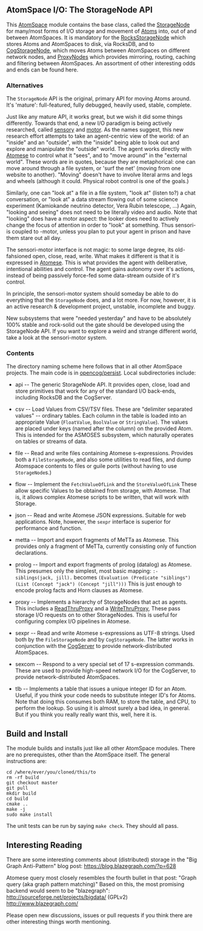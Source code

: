 AtomSpace I/O: The StorageNode API
----------------------------------
This
[AtomSpace](https://github.com/opencog/atomspace)
module contains the base class, called the
[StorageNode](https://wiki.opencog.org/w/StorageNode)
for many/most forms of I/O storage and movement of
[Atoms](https://wiki.opencog.org/w/Atom) into, out of and between
AtomSpaces. It is mandatory for the
[RocksStorageNode](https://github.com/opencog/atomspace-rocks)
which stores Atoms and AtomSpaces to disk, via RocksDB, and to
[CogStorageNode](https://github.com/opencog/atomspace-cog), which
moves Atoms between AtomSpaces on different network nodes, and
[ProxyNodes](https://wiki.opencog.org/w/ProxyNode) which provides
mirroring, routing, caching and filtering between AtomSpaces.
An assortment of other interesting odds and ends can be found here.

### Alternatives
The `StorageNode` API is the original, primary API for moving Atoms
around. It's 'mature': full-featured, fully debugged, heavily used,
stable, complete.

Just like any mature API, it works great, but we wish it did some
things differently. Towards that end, a new I/O paradigm is being
actively researched, called
[sensory](https://github.com/opencog/sensory)
and
[motor](https://github.com/opencog/motor).
As the names suggest, this new research effort attempts to take an
agent-centric view of the world: of an "inside" and an "outside",
with the "inside" being able to look out and explore and manipulate
the "outside" world. The agent works directly with
[Atomese](https://wiki.opencog.org/w/Atomese) to control what it
"sees", and to "move around" in the "external world". These words
are in quotes, because they are metaphorical: one can move around
through a file system, or 'surf the net' (moving from one website
to another). "Moving" doesn't have to involve literal arms and legs
and wheels (although it could. Physical robot control is one of the
goals.)

Similarly, one can "look at" a file in a file system, "look at" (listen
to?) a chat conversation, or "look at" a data stream flowing out of some
science experiment (Kamiokande neutrino detector, Vera Rubin telescope,
...) Again, "looking and seeing" does not need to be literally video
and audio.  Note that "looking" does have a motor aspect: the looker
does need to actively change the focus of attention in order to "look"
at something. Thus sensori- is coupled to -motor, unless you plan to
put your agent in prison and have them stare out all day.

The sensori-motor interface is not magic: to some large degree, its
old-fahsioned open, close, read, write. What makes it different is that
it is expressed in [Atomese](https://wiki.opencog.org/w/Atomese).
This is what provides the agent with deliberative, intentional
abilities and control. The agent gains autonomy over it's actions,
instead of being passively force-fed some data-stream outside of it's
control.

In principle, the sensori-motor system should someday be able to do
everything that the `StorageNode` does, and a lot more. For now,
however, it is an active research & development project, unstable,
incomplete and buggy.

New subsystems that were "needed yesterday" and have to be absolutely
100% stable and rock-solid out the gate should be developed using the
StorageNode API. If you want to explore a weird and strange different
world, take a look at the sensori-motor system.

### Contents
The directory naming scheme here follows that in all other AtomSpace
projects. The main code is in [opencog/persist](opencog/persist).
Local subdirectories include:

* api      -- The generic StorageNode API.
              It provides open, close, load and store primitives that
              work for any of the standard I/O back-ends, including
              RocksDB and the CogServer.

* csv      -- Load Values from CSV/TSV files. These are "delimiter
              separated values" -- ordinary tables. Each column in the
              table is loaded into an appropriate Value (`FloatValue`,
              `BoolValue` or `StringValue`). The values are placed
              under keys (named after the column) on the provided Atom.
              This is intended for the ASMOSES subsystem, which
              naturally operates on tables or streams of data.

* file     -- Read and write files containing Atomese s-expressions.
              Provides both a `FileStorageNode`, and also some utilities
              to read files, and dump Atomspace contents to files or
              guile ports (without having to use `StorageNode`s.)

* flow     -- Implement the `FetchValueOfLink` and the `StoreValueOfLink`
              These allow specific Values to be obtained from storage,
              with Atomese. That is, it allows complex Atomese scripts
              to be written, that will work with Storage.

* json     -- Read and write Atomese JSON expressions. Suitable for
              web applications. Note, however, the `sexpr` interface
              is superior for performance and function.

* metta    -- Import and export fragments of MeTTa as Atomese. This
              provides only a fragment of MeTTa, currently consisting
              only of function declarations.

* prolog   -- Import and export fragments of prolog (datalog) as
              Atomese. This presumes only the simplest, most basic
              mapping: `:- siblings(jack, jill).` becomes
              `(Evaluation (Predicate "siblings") (List (Concept "jack") (Concept "jill")))`
              This is just enough to encode prolog facts and Horn
              clauses as Atomese.

* proxy    -- Implements a hierarchy of StorageNodes that act as agents.
              This includes a
              [ReadThruProxy](https://wiki.opencog.org/w/ReadThruProxy)
              and a
              [WriteThruProxy](https://wiki.opencog.org/w/WriteThruProxy),
              These pass storage I/O requests on to other StorageNodes.
              This is useful for configuring complex I/O pipelines
              in Atomese.

* sexpr    -- Read and write Atomese s-expressions as UTF-8 strings.
              Used both by the `FileStorageNode` and by `CogStorageNode`.
              The latter works in conjunction with the
              [CogServer](https://github.com/opencog/cogserver)
              to provide network-distributed AtomSpaces.

* sexcom   -- Respond to a very special set of 17 s-expression commands.
              These are used to provide high-speed network I/O for the
              CogServer, to provide network-distributed AtomSpaces.

* tlb      -- Implements a table that issues a unique integer ID for an
              Atom. Useful, if you think your code needs to substitute
              integer ID's for Atoms. Note that doing this consumes both
              RAM, to store the table, and CPU, to perform the lookup.
              So using it is almost surely a bad idea, in general. But
              if you think you really really want this, well, here it is.


Build and Install
-----------------
The module builds and installs just like all other AtomSpace modules.
There are no prerequistes, other than the AtomSpace itself. The general
instructions are:
```
cd /where/ever/you/cloned/this/to
rm -rf build
git checkout master
git pull
mkdir build
cd build
cmake ..
make -j
sudo make install
```
The unit tests can be run by saying `make check`. They should all pass.

Interesting Reading
-------------------
There are some interesting comments about (distributed) storage in the
"Big Graph Anti-Pattern" blog post: https://blog.blazegraph.com/?p=628

Atomese query most closely resembles the fourth bullet in that post:
"Graph query (aka graph pattern matching)"  Based on this, the
most promising backend would seem to be "blazegraph":
http://sourceforge.net/projects/bigdata/ (GPLv2)
http://www.blazegraph.com/

Please open new discussions, issues or pull requests if you think there
are other interesting things worth mentioning.
